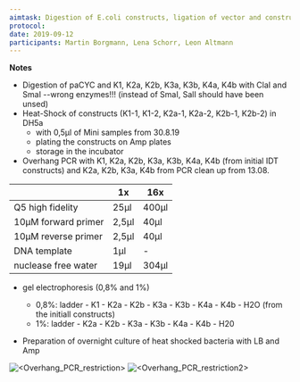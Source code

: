 ```yaml
---
aimtask: Digestion of E.coli constructs, ligation of vector and constructs, Heat-Shock of CHO-constructs in DH5a, overhang PCR with bacterial constructs
protocol:  
date: 2019-09-12
participants: Martin Borgmann, Lena Schorr, Leon Altmann
---
```




**Notes**

- Digestion of paCYC and K1, K2a, K2b, K3a, K3b, K4a, K4b with ClaI and SmaI --wrong enzymes!!! (instead of SmaI, SalI should have been unsed)
- Heat-Shock of constructs (K1-1, K1-2, K2a-1, K2a-2, K2b-1, K2b-2) in DH5a
  - with 0,5µl of Mini samples from 30.8.19
  - plating the constructs on Amp plates
  - storage in the incubator
- Overhang PCR with K1, K2a, K2b, K3a, K3b, K4a, K4b (from initial IDT constructs) and K2a, K2b, K3a, K4b from PCR clean up from 13.08.



|                     | 1x    | 16x   |
| ------------------- | ----- | ----- |
| Q5 high fidelity    | 25µl  | 400µl |
| 10µM forward primer | 2,5µl | 40µl  |
| 10µM reverse primer | 2,5µl | 40µl  |
| DNA template        | 1µl   | -     |
| nuclease free water | 19µl  | 304µl |



- gel electrophoresis (0,8% and 1%)
  - 0,8%: ladder - K1 - K2a - K2b - K3a - K3b - K4a - K4b - H2O (from the initiall constructs)
  - 1%: ladder - K2a - K2b - K3a - K3b - K4a - K4b - H20



- Preparation of overnight culture of heat shocked bacteria with LB and Amp




![<Overhang_PCR_restriction>](/labjournal-entries/images/Overhang_PCR_restriction.jpg)
![<Overhang_PCR_restriction2>](/labjournal-entries/images/overhang_PCR_restriction_2.jpg)

